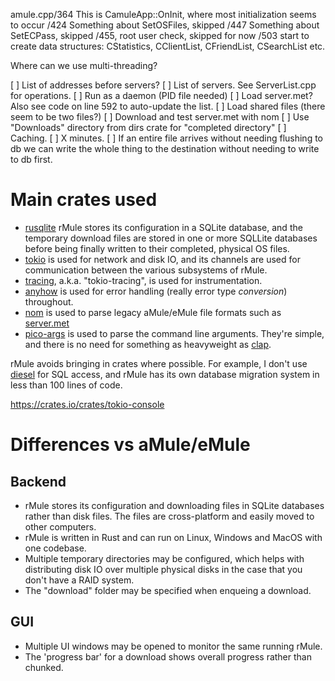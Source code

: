 amule.cpp/364
  This is CamuleApp::OnInit, where most initialization seems to occur
  /424 Something about SetOSFiles, skipped
  /447 Something about SetECPass, skipped
  /455, root user check, skipped for now
  /503 start to create data structures: CStatistics, CClientList, CFriendList, CSearchList etc.


Where can we use multi-threading?

[ ] List of addresses before servers?
[ ] List of servers. See ServerList.cpp for operations.
[ ] Run as a daemon (PID file needed)
[ ] Load server.met? Also see code on line 592 to auto-update the list.
[ ] Load shared files (there seem to be two files?)
[ ] Download and test server.met with nom
[ ] Use "Downloads" directory from dirs crate for "completed directory"
[ ] Caching.
  [ ] X minutes.
  [ ] If an entire file arrives without needing flushing to db we can write the whole
      thing to the destination without needing to write to db first.


# Main crates used
- [rusqlite](https://crates.io/crates/rusqlite) rMule stores its configuration in a SQLite database, and the temporary
  download files are stored in one or more SQLLite databases before being finally
  written to their completed, physical OS files.
- [tokio](https://crates.io/crates/tokio) is used for network and disk IO, and its channels are used for communication
  between the various subsystems of rMule.
- [tracing](https://crates.io/crates/tracing), a.k.a. "tokio-tracing", is used for instrumentation.
- [anyhow](https://crates.io/crates/anyhow) is used for error handling (really error type *conversion*) throughout.
- [nom](https://crates.io/crates/nom) is used to parse legacy aMule/eMule file formats such as
    [server.met](http://wiki.amule.org/t/index.php?title=Server.met_file)
- [pico-args](https://crates.io/crates/pico-args) is used to parse the command line arguments. They're simple, and there is no need for something as heavyweight as [clap](https://crates.io/crates/clap).


rMule avoids bringing in crates where possible. For example, I don't use
[diesel](https://crates.io/crates/diesel) for SQL access, and rMule has its own database migration system in less than 100 lines of code.


https://crates.io/crates/tokio-console

# Differences vs aMule/eMule

## Backend
- rMule stores its configuration and downloading files in SQLite databases rather than
  disk files. The files are cross-platform and easily moved to other computers.
- rMule is written in Rust and can run on Linux, Windows and MacOS with one codebase.
- Multiple temporary directories may be configured, which helps with distributing disk IO
  over multiple physical disks in the case that you don't have a RAID system.
- The "download" folder may be specified when enqueing a download.

## GUI
- Multiple UI windows may be opened to monitor the same running rMule.
- The 'progress bar' for a download shows overall progress rather than
   chunked.

